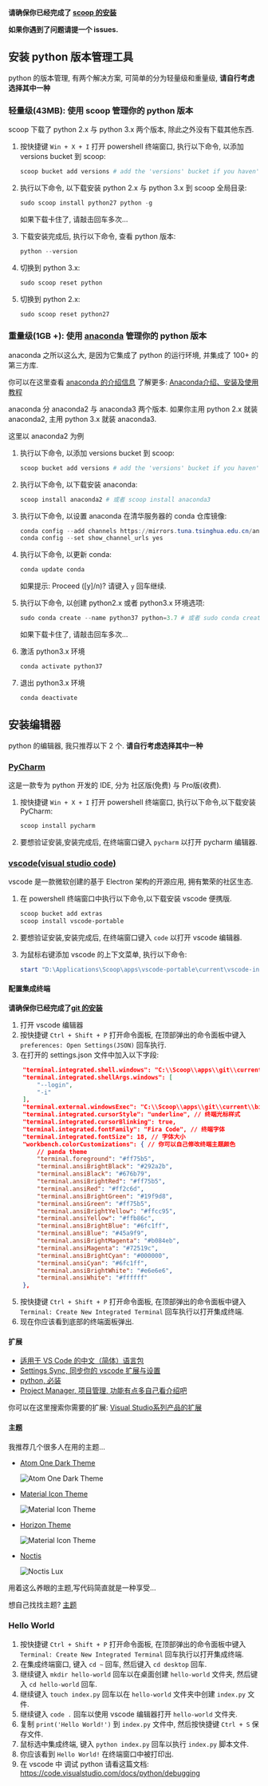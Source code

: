 **请确保你已经完成了 [scoop 的安装](https://github.com/FloatingShuYin/development-environment-manual#%E5%AE%89%E8%A3%85-windows-%E5%8C%85%E7%AE%A1%E7%90%86%E5%B7%A5%E5%85%B7-scoop)**

**如果你遇到了问题请提一个 issues.**

## 安装 python 版本管理工具

python 的版本管理, 有两个解决方案, 可简单的分为轻量级和重量级, **请自行考虑选择其中一种**

### 轻量级(43MB): 使用 scoop 管理你的 python 版本

scoop 下载了 python 2.x 与 python 3.x 两个版本, 除此之外没有下载其他东西.

1. 按快捷键 `Win + X + I` 打开 powershell 终端窗口, 执行以下命令, 以添加 versions bucket 到 scoop:
    ```powershell
    scoop bucket add versions # add the 'versions' bucket if you haven't already
    ```
2. 执行以下命令, 以下载安装 python 2.x 与 python 3.x 到 scoop 全局目录:
    ```powershell
    sudo scoop install python27 python -g
    ```
    如果下载卡住了, 请敲击回车多次...
3. 下载安装完成后, 执行以下命令, 查看 python 版本:
    ```powershell
    python --version
    ```
4. 切换到 python 3.x:
    ```powershell
    sudo scoop reset python
    ```

5. 切换到 python 2.x:
    ```powershell
    sudo scoop reset python27
    ```

### 重量级(1GB +): 使用 [anaconda](https://www.anaconda.com/) 管理你的 python 版本

anaconda 之所以这么大, 是因为它集成了 python 的运行环境, 并集成了 100+ 的第三方库.

你可以在这里查看 [anaconda 的介绍信息](https://www.anaconda.com/why-anaconda/)
了解更多: [Anaconda介绍、安装及使用教程](https://zhuanlan.zhihu.com/p/32925500)

anaconda 分 anaconda2 与 anaconda3 两个版本.
如果你主用 python 2.x 就装 anaconda2, 主用 python 3.x 就装 anaconda3.

这里以 anaconda2 为例

1. 执行以下命令, 以添加 versions bucket 到 scoop:
    ```powershell
    scoop bucket add versions # add the 'versions' bucket if you haven't already
    ```
2. 执行以下命令, 以下载安装 anaconda:
    ```powershell
    scoop install anaconda2 # 或者 scoop install anaconda3
    ```
3. 执行以下命令, 以设置 anaconda 在清华服务器的 conda 仓库镜像:
    ```powershell
    conda config --add channels https://mirrors.tuna.tsinghua.edu.cn/anaconda/pkgs/free/
    conda config --set show_channel_urls yes
    ```
4. 执行以下命令, 以更新 conda:
    ```powershell
    conda update conda
    ```
    如果提示: Proceed ([y]/n)?
    请键入 `y` 回车继续.

5. 执行以下命令, 以创建 python2.x 或者 python3.x 环境选项:
    ```powershell
    sudo conda create --name python37 python=3.7 # 或者 sudo conda create --name python27 python=2.7
    ```
    如果下载卡住了, 请敲击回车多次...
6. 激活 python3.x 环境
    ```powershell
    conda activate python37
    ```

7. 退出 python3.x 环境
    ```powershell
    conda deactivate
    ```

## 安装编辑器

python 的编辑器, 我只推荐以下 2 个. **请自行考虑选择其中一种**

### [PyCharm](https://www.jetbrains.com/pycharm/)

这是一款专为 python 开发的 IDE, 分为 社区版(免费) 与 Pro版(收费).

1. 按快捷键 `Win + X + I` 打开 powershell 终端窗口, 执行以下命令,以下载安装PyCharm:
    ```powershell
    scoop install pycharm
    ```
2. 要想验证安装,安装完成后, 在终端窗口键入 `pycharm` 以打开 pycharm 编辑器.

### [vscode(visual studio code)](https://github.com/microsoft/vscode)

vscode 是一款微软创建的基于 Electron 架构的开源应用, 拥有繁荣的社区生态.

1. 在 powershell 终端窗口中执行以下命令,以下载安装 vscode 便携版.

    ```powershell
    scoop bucket add extras
    scoop install vscode-portable
    ```

2. 要想验证安装,安装完成后, 在终端窗口键入 `code` 以打开 vscode 编辑器.
3. 为鼠标右键添加 vscode 的上下文菜单, 执行以下命令:
    ```powershell
    start "D:\Applications\Scoop\apps\vscode-portable\current\vscode-install-context.reg" # 请确保 D:\Applications\Scoop 是你安装 scoop 时设置的局部安装目录, 如有不同, 请修改为你自己的路径.
    ```

#### 配置集成终端

**请确保你已经完成了[git 的安装](https://github.com/FloatingShuYin/development-environment-manual#%E9%85%8D%E7%BD%AE-git)**

1. 打开 vscode 编辑器
2. 按快捷键 `Ctrl + Shift + P` 打开命令面板, 在顶部弹出的命令面板中键入 `preferences: Open Settings(JSON)` 回车执行.
3. 在打开的 settings.json 文件中加入以下字段:
```json
    "terminal.integrated.shell.windows": "C:\\Scoop\\apps\\git\\current\\bin\\bash.exe", // 请确保路径为你自己的 git 安装路径
    "terminal.integrated.shellArgs.windows": [
        "--login",
        "-i"
    ],
    "terminal.external.windowsExec": "C:\\Scoop\\apps\\git\\current\\bin\\bash.exe", // 请确保路径为你自己的 git 安装路径
    "terminal.integrated.cursorStyle": "underline", // 终端光标样式
    "terminal.integrated.cursorBlinking": true,
    "terminal.integrated.fontFamily": "Fira Code", // 终端字体
    "terminal.integrated.fontSize": 18, // 字体大小
    "workbench.colorCustomizations": { // 你可以自己修改终端主题颜色
        // panda theme
        "terminal.foreground": "#ff75b5",
        "terminal.ansiBrightBlack": "#292a2b",
        "terminal.ansiBlack": "#676b79",
        "terminal.ansiBrightRed": "#ff75b5",
        "terminal.ansiRed": "#ff2c6d",
        "terminal.ansiBrightGreen": "#19f9d8",
        "terminal.ansiGreen": "#ff75b5",
        "terminal.ansiBrightYellow": "#ffcc95",
        "terminal.ansiYellow": "#ffb86c",
        "terminal.ansiBrightBlue": "#6fc1ff",
        "terminal.ansiBlue": "#45a9f9",
        "terminal.ansiBrightMagenta": "#b084eb",
        "terminal.ansiMagenta": "#72519c",
        "terminal.ansiBrightCyan": "#000000",
        "terminal.ansiCyan": "#6fc1ff",
        "terminal.ansiBrightWhite": "#e6e6e6",
        "terminal.ansiWhite": "#ffffff"
    },
```
5. 按快捷键 `Ctrl + Shift + P` 打开命令面板, 在顶部弹出的命令面板中键入 `Terminal: Create New Integrated Terminal` 回车执行以打开集成终端.
6. 现在你应该看到底部的终端面板弹出.

#### 扩展

- [适用于 VS Code 的中文（简体）语言包](https://marketplace.visualstudio.com/items?itemName=MS-CEINTL.vscode-language-pack-zh-hans)
- [Settings Sync, 同步你的 vscode 扩展与设置](https://marketplace.visualstudio.com/items?itemName=Shan.code-settings-sync)
- [python, 必装](https://marketplace.visualstudio.com/items?itemName=ms-python.python)
- [Project Manager, 项目管理, 功能有点多自己看介绍吧](https://marketplace.visualstudio.com/items?itemName=alefragnani.project-manager)


你可以在这里搜索你需要的扩展: [Visual Studio系列产品的扩展](https://marketplace.visualstudio.com/VSCode)

#### 主题

我推荐几个很多人在用的主题...

- [Atom One Dark Theme](https://marketplace.visualstudio.com/items?itemName=akamud.vscode-theme-onedark)

    ![Atom One Dark Theme](https://raw.githubusercontent.com/akamud/vscode-theme-onedark/master/screenshots/preview.png)

- [Material Icon Theme](https://marketplace.visualstudio.com/items?itemName=PKief.material-icon-theme)

    ![Material Icon Theme](https://raw.githubusercontent.com/PKief/vscode-material-icon-theme/master/images/fileIcons.png)

- [Horizon Theme](https://marketplace.visualstudio.com/items?itemName=jolaleye.horizon-theme-vscode)

    ![Material Icon Theme](https://raw.githubusercontent.com/jolaleye/horizon-theme-vscode/master/preview.png)

- [Noctis](https://marketplace.visualstudio.com/items?itemName=liviuschera.noctis)

    ![Noctis Lux](https://github.com/liviuschera/noctis/raw/master/images/noctisLux.png)

用着这么养眼的主题,写代码简直就是一种享受...

想自己找找主题? [主题](https://marketplace.visualstudio.com/search?term=theme&target=VSCode&category=All%20categories&sortBy=Relevance)

### Hello World

1. 按快捷键 `Ctrl + Shift + P` 打开命令面板, 在顶部弹出的命令面板中键入 `Terminal: Create New Integrated Terminal` 回车执行以打开集成终端.
2. 在集成终端窗口, 键入 `cd ~` 回车, 然后键入 `cd desktop` 回车.
3. 继续键入 `mkdir hello-world` 回车以在桌面创建 `hello-world` 文件夹, 然后键入 `cd hello-world` 回车.
4. 继续键入 `touch index.py` 回车以在 `hello-world` 文件夹中创建 `index.py` 文件.
5. 继续键入 `code .` 回车以使用 vscode 编辑器打开 `hello-world` 文件夹.
6. 复制 `print('Hello World!')` 到 `index.py` 文件中, 然后按快捷键 `Ctrl + S` 保存文件.
7. 鼠标选中集成终端, 键入 `python index.py` 回车以执行 `index.py` 脚本文件.
8. 你应该看到 `Hello World!` 在终端窗口中被打印出.
9. 在 vscode 中 调试 python 请看这篇文档: https://code.visualstudio.com/docs/python/debugging
